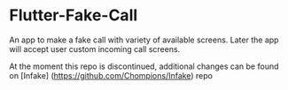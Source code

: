 # Flutter-Fake-Call
An app to make a fake call with variety of available screens. Later the app will accept user custom incoming call screens.

At the moment this repo is discontinued, additional changes can be found on [Infake] (https://github.com/Chompions/Infake) repo
